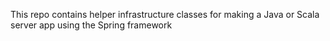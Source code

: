 This repo contains helper infrastructure classes for making a Java or Scala server app using the Spring framework
